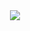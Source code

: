 <div align="center">
  <img src="https://github.com/gagahsyuja/Cryptopow/blob/09e8b29bd31f0cc4a742476c0730cbcbff22ead0/img/banner.png">
</div>
